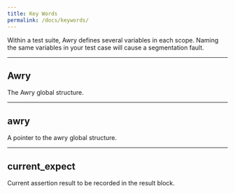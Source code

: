 ```yaml
---
title: Key Words
permalink: /docs/keywords/
---
```


Within a test suite, Awry defines several variables in each scope. Naming the same variables in your test case will cause a segmentation fault.

---

## Awry

The Awry global structure.

---

## awry

A pointer to the awry global structure.

---

## current_expect

Current assertion result to be recorded in the result block.